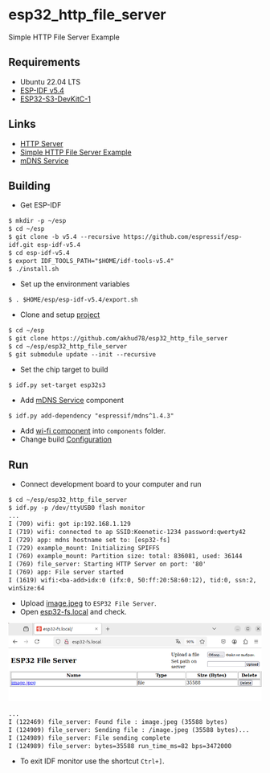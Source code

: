 # esp32_http_file_server
Simple HTTP File Server Example

## Requirements
- Ubuntu 22.04 LTS
- [ESP-IDF v5.4](https://docs.espressif.com/projects/esp-idf/en/v5.4/esp32s3/index.html)
- [ESP32-S3-DevKitC-1](https://docs.espressif.com/projects/esp-idf/en/latest/esp32s3/hw-reference/esp32s3/user-guide-devkitc-1.html)

## Links

- [HTTP Server](https://docs.espressif.com/projects/esp-idf/en/v5.4/esp32s3/api-reference/protocols/esp_http_server.html)
- [Simple HTTP File Server Example](https://github.com/espressif/esp-idf/tree/release/v5.4/examples/protocols/http_server/file_serving)
- [mDNS Service](https://docs.espressif.com/projects/esp-protocols/mdns/docs/latest/en/index.html)

## Building
- Get ESP-IDF
```
$ mkdir -p ~/esp
$ cd ~/esp
$ git clone -b v5.4 --recursive https://github.com/espressif/esp-idf.git esp-idf-v5.4
$ cd esp-idf-v5.4
$ export IDF_TOOLS_PATH="$HOME/idf-tools-v5.4"
$ ./install.sh
```
- Set up the environment variables
```
$ . $HOME/esp/esp-idf-v5.4/export.sh
```
- Clone and setup [project](https://github.com/akhud78/esp32_http_file_server)
```
$ cd ~/esp
$ git clone https://github.com/akhud78/esp32_http_file_server
$ cd ~/esp/esp32_http_file_server
$ git submodule update --init --recursive
```
- Set the chip target to build
```
$ idf.py set-target esp32s3
```
- Add [mDNS Service](https://components.espressif.com/components/espressif/mdns) component
```
$ idf.py add-dependency "espressif/mdns^1.4.3"
```
- Add [wi-fi component](https://github.com/akhud78/esp32_wifi) into `components` folder.
- Change build [Configuration](docs/config.md)

## Run
- Connect development board to your computer and run
```
$ cd ~/esp/esp32_http_file_server
$ idf.py -p /dev/ttyUSB0 flash monitor
...
I (709) wifi: got ip:192.168.1.129
I (719) wifi: connected to ap SSID:Keenetic-1234 password:qwerty42
I (729) app: mdns hostname set to: [esp32-fs]
I (729) example_mount: Initializing SPIFFS
I (769) example_mount: Partition size: total: 836081, used: 36144
I (769) file_server: Starting HTTP Server on port: '80'
I (769) app: File server started
I (1619) wifi:<ba-add>idx:0 (ifx:0, 50:ff:20:58:60:12), tid:0, ssn:2, winSize:64
```
- Upload [image.jpeg](docs/image.jpeg) to `ESP32 File Server`.
- Open [esp32-fs.local](http://esp32-fs.local/) and check.

![esp32-fs](docs/esp32-fs.png)

```
...
I (122469) file_server: Found file : image.jpeg (35588 bytes)
I (124909) file_server: Sending file : /image.jpeg (35588 bytes)...
I (124989) file_server: File sending complete
I (124989) file_server: bytes=35588 run_time_ms=82 bps=3472000
```
- To exit IDF monitor use the shortcut `Ctrl+]`.


